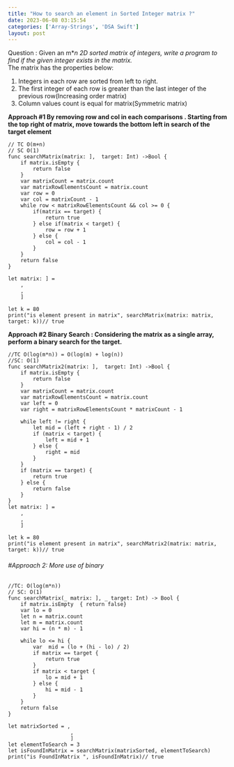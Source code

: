 ```yaml
---
title: "How to search an element in Sorted Integer matrix ?"
date: 2023-06-08 03:15:54
categories: ['Array-Strings', 'DSA Swift']
layout: post
---
```


<!-- wp:paragraph -->
Question : Given an m*<em>n 2D sorted matrix of integers, write a program to find if the given integer exists in the matrix.</em><br>The matrix has the properties below:


<!-- /wp:paragraph -->

<!-- wp:list {"ordered":true} -->
<ol><!-- wp:list-item -->
<li>Integers in each row are sorted from left to right.</li>
<!-- /wp:list-item -->

<!-- wp:list-item -->
<li>The first integer of each row is greater than the last integer of the previous row(Increasing order matrix)</li>
<!-- /wp:list-item -->

<!-- wp:list-item -->
<li>Column values count is equal for matrix(Symmetric matrix)</li>
<!-- /wp:list-item --></ol>
<!-- /wp:list -->

<!-- wp:paragraph {"textColor":"ast-global-color-1"} -->
<p class="has-ast-global-color-1-color has-text-color"><strong>Approach #1 By removing row and col in each comparisons . Starting from the top right of matrix, move towards the bottom left in search of the target element</strong>


<!-- /wp:paragraph -->

<!-- wp:code -->
<pre class="wp-block-code"><code lang="swift" class="language-swift">// TC O(m+n)
// SC O(1)
func searchMatrix(matrix: ],  target: Int) ->Bool {
    if matrix.isEmpty {
        return false
    }
    var matrixCount = matrix.count
    var matrixRowElementsCount = matrix.count
    var row = 0
    var col = matrixCount - 1
    while row < matrixRowElementsCount && col >= 0 {
        if(matrix == target) {
            return true
        } else if(matrix < target) {
            row = row + 1
        } else {
            col = col - 1
        }
    }
    return false
}

let matrix: ] =
    ,
    ,
    ]
  
let k = 80
print("is element present in matrix", searchMatrix(matrix: matrix, target: k))// true</code></pre>
<!-- /wp:code -->

<!-- wp:paragraph {"textColor":"ast-global-color-1"} -->
<p class="has-ast-global-color-1-color has-text-color"><strong> Approach #2 Binary Search : Considering the matrix as a single array, perform a binary search for the target.</strong>


<!-- /wp:paragraph -->

<!-- wp:code -->
<pre class="wp-block-code"><code lang="swift" class="language-swift">//TC O(log(m*n)) = O(log(m) + log(n))
//SC: O(1)
func searchMatrix2(matrix: ],  target: Int) ->Bool {
    if matrix.isEmpty {
        return false
    }
    var matrixCount = matrix.count
    var matrixRowElementsCount = matrix.count
    var left = 0
    var right = matrixRowElementsCount * matrixCount - 1
    
    while left != right {
        let mid = (left + right - 1) / 2
        if (matrix < target) {
            left = mid + 1
        } else {
            right = mid
        }
    }
    if (matrix == target) {
        return true
    } else {
        return false
    }
}
let matrix: ] =
    ,
    ,
    ]
  
let k = 80
print("is element present in matrix", searchMatrix2(matrix: matrix, target: k))// true</code></pre>
<!-- /wp:code -->

<!-- wp:heading {"level":6} -->
<h6 class="wp-block-heading">#Approach 2: More use of binary</h6>
<!-- /wp:heading -->

<!-- wp:code -->
<pre class="wp-block-code"><code lang="swift" class="language-swift">//TC: O(log(m*n))
// SC: O(1)
func searchMatrix(_ matrix: ], _ target: Int) -> Bool {
    if matrix.isEmpty  { return false}
    var lo = 0
    let n = matrix.count
    let m = matrix.count
    var hi = (n * m) - 1
    
    while lo <= hi {
        var  mid = (lo + (hi - lo) / 2)
        if matrix == target {
            return true
        }
        if matrix < target {
            lo = mid + 1
        } else {
            hi = mid - 1
        }
    }
    return false
}

let matrixSorted = ,
                    ,
                    ]
let elementToSearch = 3
let isFoundInMatrix = searchMatrix(matrixSorted, elementToSearch)
print("is FoundInMatrix ", isFoundInMatrix)// true</code></pre>
<!-- /wp:code -->